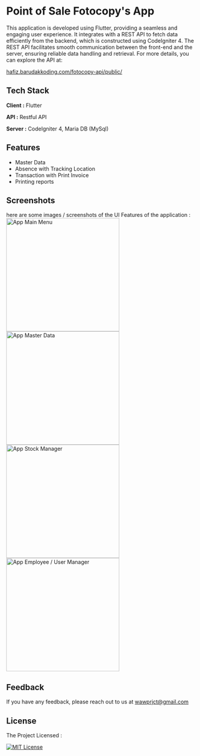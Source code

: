 
# Point of Sale Fotocopy's App

This application is developed using Flutter, providing a seamless and engaging user experience. It integrates with a REST API to fetch data efficiently from the backend, which is constructed using CodeIgniter 4. The REST API facilitates smooth communication between the front-end and the server, ensuring reliable data handling and retrieval. For more details, you can explore the API at:

[hafiz.barudakkoding.com/fotocopy-api/public/](https://hafiz.barudakkoding.com/fotocopy-api/public/produk)

## Tech Stack

**Client :** Flutter

**API :** Restful API

**Server :** CodeIgniter 4, Maria DB (MySql)


## Features

- Master Data
- Absence with Tracking Location
- Transaction with Print Invoice
- Printing reports


## Screenshots
here are some images / screenshots of the UI Features of the application : <br>
<img src="https://github.com/user-attachments/assets/d971b854-9813-4462-96e7-22b1e8cd4b50" alt="App Main Menu" width="300"/>
<img src="https://github.com/user-attachments/assets/9bed8fdb-23de-43d5-952d-acebbbf7208c" alt="App Master Data" width="300"/>
<img src="https://github.com/user-attachments/assets/81d9fd29-f1b7-408c-87c7-ca6ef457c31d" alt="App Stock Manager" width="300"/>
<img src="https://github.com/user-attachments/assets/172ddf1a-f19b-4129-bdf6-f522ce627805" alt="App Employee / User Manager" width="300"/>
## Feedback

If you have any feedback, please reach out to us at wawprjct@gmail.com


## License

The Project Licensed : 

[![MIT License](https://img.shields.io/badge/License-MIT-green.svg)](https://github.com/mwahyudihd/fotocopy-app2/tree/master?tab=MIT-1-ov-file)



